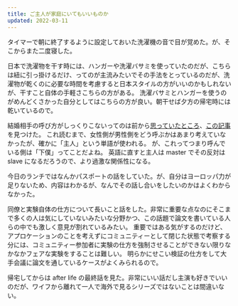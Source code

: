 ```yaml
---
title: ご主人が家庭にいてもいいものか
updated: 2022-03-11
---
```


タイマーで朝に終了するように設定しておいた洗濯機の音で目が覚めた。が、そこからまた二度寝した。

日本で洗濯物を干す時には、ハンガーや洗濯バサミを使っていたのだが、こちらは紐に引っ掛けるだけ、ってのが主流みたいでその手法をとっているのだが、洗濯物が乾くのに必要な時間を考慮すると日本スタイルの方がいいのかもしれないが、干すこと自体の手軽さこちらの方がある。
洗濯バサミとハンガーを使うのがめんどくさかった自分としてはこちらの方が良い。朝干せば夕方の帰宅時には乾いているので。

結婚相手の呼び方がしっくりこないってのは前から[思っていたところ](https://sotaro.io/daily/2022-02-03)、[この記事](https://news.yahoo.co.jp/articles/a0198893ce0e2f280cd92d3a17aba9db1741fb5a)を見つけた。
これ読むまで、女性側が男性側をどう呼ぶかはあまり考えていなかったが、確かに「主人」という単語が使われる。
が、これってつまり呼んでいる側は「下僕」ってことだよね。
英語に直すと主人は master でその反対は slave になるだろうので、より過激な関係性になる。

今日のランチではなんかパスポートの話をしていた。が、自分はヨーロッパ力が足りないため、内容はわかるが、なんでその話し合いをしたいのかはよくわからなかった。

同僚と実験自体の仕方について長いこと話をした。非常に重要な点なのにそこまで多くの人は気にしていないみたいな分野かつ、この話題で論文を書いている人らの中でも激しく意見が割れているみたい。
重要ではある気がするのだけど、アプロケーションのことを考えずにコミュニティーとして閉じた状態で考察する分には、コミュニティー参加者に実験の仕方を強制させることができない限りなかなかフェアな実験をすることは難しい。
明らかにせこい検証の仕方をして大手会議に論文を通しているケースがよくみられるので。

帰宅してからは after life の最終話を見た。非常にいい話だし主演も好きでいいのだが、ワイフから離れて一人で海外で見るシリーズではないことは間違いない。
